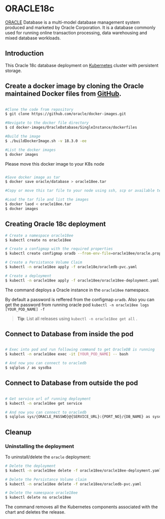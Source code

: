 # ORACLE18c

[ORACLE](https://www.oracle.com/database/technologies/) Database is a multi-model database management system produced and marketed by Oracle Corporation. It is a database commonly used for running online transaction processing, data warehousing and mixed database workloads.

## Introduction

This Oracle 18c database deployment on [Kubernetes](http://kubernetes.io) cluster with persistent storage.

## Create a docker image by cloning the Oracle maintained Docker files from [GitHub](https://github.com/oracle/docker-images).

```bash

#Clone the code from repository
$ git clone https://github.com/oracle/docker-images.git

#Nevigate to the docker file directory
$ cd docker-images/OracleDatabase/SingleInstance/dockerfiles

#Build the image
$ ./buildDockerImage.sh -v 18.3.0 -ee

#List the docker images
$ docker images

```

Please move this docker image to your K8s node

```bash

#Save docker image as tar
$ docker save oracle/database > oracle18ee.tar

#Copy or move this tar file to your node using ssh, scp or available techniques.

#Load the tar file and list the images
$ docker laod < oracle18ee.tar
$ docker images

```

## Creating Oracle 18c deployment

```bash
# Create a namespace oracle18ee
$ kubectl create ns oracle18ee

# Create a configmap with the required properties
$ kubectl create configmap oradb --from-env-file=oracle18ee/oracle.properties -n oracle18ee

# Create a Persistance Volume Claim
$ kubectl -n oracle18ee apply -f oracle18e/oracledb-pvc.yaml

# Create a deployment
$ kubectl -n oracle18ee apply -f oracle18ee/oracle18ee-deployment.yaml

```

The command deploys a Oracle instance in the `oracle18ee` namespace.

By default a password is reffered from the configmap `oradb`. Also you can get the password from running oracle pod `kubectl -n oracle18ee logs [YOUR_POD_NAME] -f`

> **Tip**: List all releases using `kubectl -n oracle18ee get all` .

## Connect to Database from inside the pod

```bash

# Exec into pod and run following command to get OracleDB is running
$ kubectl -n oracle18ee exec -it [YOUR_POD_NAME] -- bash

# And now you can connect to oracledb
$ sqlplus / as sysdba

```
## Connect to Database from outside the pod

```bash

# Get service url of running deployment
$ kubectl -n oracle18ee get service

# And now you can connect to oracledb
$ sqlplus sys/{ORACLE_PASSWD}@{SERVICE_URL}:{PORT_NO}/{DB_NAME} as sysdba

```

## Cleanup

### Uninstalling the deployment

To uninstall/delete the `oracle` deployment:

```bash
# Delete the deployment
$ kubectl -n oracle18ee delete -f oracle18ee/oracle18ee-deployment.yaml

# Delete the Persistance Volume claim
$ kubectl -n oracle18ee delete -f oracle18ee/oracledb-pvc.yaml

# Delete the namespace oracle18ee
$ kubectl delete ns oracle18ee
```

The command removes all the Kubernetes components associated with the chart and deletes the release.

